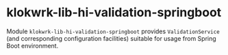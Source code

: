 # klokwrk-lib-hi-validation-springboot

Module `klokwrk-lib-hi-validation-springboot` provides `ValidationService` (and corresponding configuration facilities) suitable for usage from Spring Boot environment.
